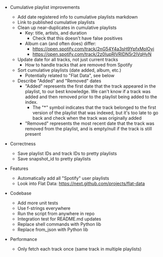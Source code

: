 - Cumulative playlist improvements
    - Add date registered info to cumulative playlists markdown
    - Link to published cumulative playlists
    - Clean up near-duplicates in cumulative playlists
        - Key: title, artists, and duration
            - Check that this doesn't have false positives
        - Album can (and often does) differ:
            - https://open.spotify.com/track/2nG54Y4a3sH9YpfxMolOyi
            - https://open.spotify.com/track/2z0IupRlVRlDN5r2IVqHyN
    - Update date for all tracks, not just current tracks
        - How to handle tracks that are removed from Spotify
    - Sort cumulative playlists (date added, album, etc.)
        - Potentially related to "Flat Data", see below
    - Describe "Added" and "Removed" dates
        - "Added" represents the first date that the track appeared in the
          playlist, to our best knowledge. We can't know if a track was added
          and then removed prior to the playlist being added to the index.
            - The "*" symbol indicates that the track belonged to the first
              version of the playlist that was indexed, but it's too late to go
              back and check when the track was originally added
        - "Removed" represents the most recent date that the track was removed
          from the playlist, and is empty/null if the track is still present

- Correctness
    - Save playlist IDs and track IDs to pretty playlists
    - Save snapshot_id to pretty playlists

- Features
    - Automatically add all "Spotify" user playlists
    - Look into Flat Data: https://next.github.com/projects/flat-data

- Codebase
    - Add more unit tests
    - Use f-strings everywhere
    - Run the script from anywhere in repo
    - Integration test for README.md updates
    - Replace shell commands with Python lib
    - Replace from_json with Python lib

- Performance
    - Only fetch each track once (same track in multiple playlists)
